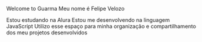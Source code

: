 Welcome to Guarma
Meu nome é Felipe Velozo

Estou estudando na Alura
Estou me desenvolvendo na linguagem JavaScript
Utilizo esse espaço para minha organização e compartilhamento dos meu projetos desenvolvidos
